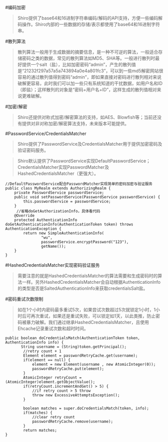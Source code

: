 #编码加密
>Shiro提供了base64和16进制字符串编码/解码的API支持，方便一些编码解码操作。Shiro内部的一些数据的存储/表示都使用了base64和16进制字符串。

#散列算法
>散列算法一般用于生成数据的摘要信息，是一种不可逆的算法，一般适合存储密码之类的数据，常见的散列算法如MD5、SHA等。一般进行散列时最好提供一个salt（盐），比如加密密码“admin”，产生的散列值是“21232f297a57a5a743894a0e4a801fc3”，可以到一些md5解密网站很容易的通过散列值得到密码“admin”，即如果直接对密码进行散列相对来说破解更容易，此时我们可以加一些只有系统知道的干扰数据，如用户名和ID（即盐）；这样散列的对象是“密码+用户名+ID”，这样生成的散列值相对来说更难破解。

#加密/解密
>Shiro还提供对称式加密/解密算法的支持，如AES、Blowfish等；当前还没有提供对非对称加密/解密算法支持，未来版本可能提供。

#PasswordService/CredentialsMatcher
>Shiro提供了PasswordService及CredentialsMatcher用于提供加密密码及验证密码服务。

>Shiro默认提供了PasswordService实现DefaultPasswordService；CredentialsMatcher实现PasswordMatcher及HashedCredentialsMatcher（更强大）。

````
//DefaultPasswordService配合PasswordMatcher实现简单的密码加密与验证服务
public class MyRealm extends AuthorizingRealm {  
    private PasswordService passwordService;  
    public void setPasswordService(PasswordService passwordService) {  
        this.passwordService = passwordService;  
    }  
     //省略doGetAuthorizationInfo，具体看代码   
    @Override  
    protected AuthenticationInfo doGetAuthenticationInfo(AuthenticationToken token) throws AuthenticationException {  
        return new SimpleAuthenticationInfo(  
                "wu",  
                passwordService.encryptPassword("123"),  
                getName());  
    }  
}
````

#HashedCredentialsMatcher实现密码验证服务
>需要注意的就是HashedCredentialsMatcher的算法需要和生成密码时的算法一样。另外HashedCredentialsMatcher会自动根据AuthenticationInfo的类型是否是SaltedAuthenticationInfo来获取credentialsSalt盐。

#密码重试次数限制
>如在1个小时内密码最多重试5次，如果尝试次数超过5次就锁定1小时，1小时后可再次重试，如果还是重试失败，可以锁定如1天，以此类推，防止密码被暴力破解。我们通过继承HashedCredentialsMatcher，且使用Ehcache记录重试次数和超时时间。

```
public boolean doCredentialsMatch(AuthenticationToken token, AuthenticationInfo info) {  
       String username = (String)token.getPrincipal();  
        //retry count + 1  
        Element element = passwordRetryCache.get(username);  
        if(element == null) {  
            element = new Element(username , new AtomicInteger(0));  
            passwordRetryCache.put(element);  
        }  
        AtomicInteger retryCount = (AtomicInteger)element.getObjectValue();  
        if(retryCount.incrementAndGet() > 5) {  
            //if retry count > 5 throw  
            throw new ExcessiveAttemptsException();  
        }  
  
        boolean matches = super.doCredentialsMatch(token, info);  
        if(matches) {  
            //clear retry count  
            passwordRetryCache.remove(username);  
        }  
        return matches;  
}
```

